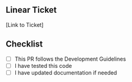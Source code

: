 ## Linear Ticket
[Link to Ticket]

## Checklist

- [ ] This PR follows the Development Guidelines
- [ ] I have tested this code
- [ ] I have updated documentation if needed

